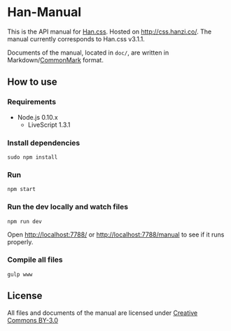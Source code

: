 
# Han-Manual
This is the API manual for [Han.css][han-css]. Hosted on <http://css.hanzi.co/>. The manual currently corresponds to Han.css v3.1.1.

Documents of the manual, located in `doc/`, are written in Markdown/[CommonMark][stmd] format.

[han-css]: https://github.com/ethantw/Han
[stmd]: http://commonmark.org

## How to use
### Requirements

- Node.js 0.10.x
    - LiveScript 1.3.1

### Install dependencies
```
sudo npm install
```

### Run
```
npm start
```

### Run the dev locally and watch files
```
npm run dev
```
Open <http://localhost:7788/> or <http://localhost:7788/manual> to see if it runs properly.

### Compile all files
```
gulp www
```

## License
All files and documents of the manual are licensed under [Creative Commons BY-3.0][cc-by]

[cc-by]: https://creativecommons.org/licenses/by/3.0/
